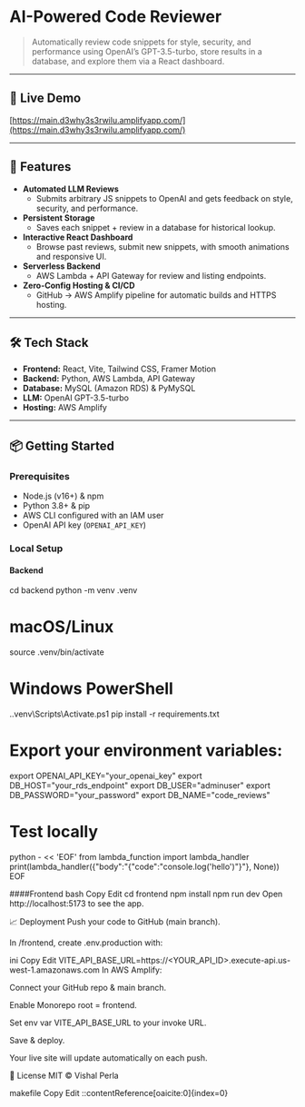 # AI-Powered Code Reviewer

> Automatically review code snippets for style, security, and performance using OpenAI’s GPT-3.5-turbo, store results in a database, and explore them via a React dashboard.

---

## 🔗 Live Demo

[https://main.d3why3s3rwilu.amplifyapp.com/](https://main.d3why3s3rwilu.amplifyapp.com/)

---

## 🚀 Features

- **Automated LLM Reviews**  
  - Submits arbitrary JS snippets to OpenAI and gets feedback on style, security, and performance.
- **Persistent Storage**  
  - Saves each snippet + review in a database for historical lookup.
- **Interactive React Dashboard**  
  - Browse past reviews, submit new snippets, with smooth animations and responsive UI.
- **Serverless Backend**  
  - AWS Lambda + API Gateway for review and listing endpoints.
- **Zero-Config Hosting & CI/CD**  
  - GitHub → AWS Amplify pipeline for automatic builds and HTTPS hosting.

---

## 🛠️ Tech Stack

- **Frontend:** React, Vite, Tailwind CSS, Framer Motion  
- **Backend:** Python, AWS Lambda, API Gateway  
- **Database:** MySQL (Amazon RDS) & PyMySQL  
- **LLM:** OpenAI GPT-3.5-turbo  
- **Hosting:** AWS Amplify

---

## 📦 Getting Started

### Prerequisites

- Node.js (v16+) & npm  
- Python 3.8+ & pip  
- AWS CLI configured with an IAM user  
- OpenAI API key (`OPENAI_API_KEY`)

### Local Setup

#### Backend

cd backend
python -m venv .venv
# macOS/Linux
source .venv/bin/activate
# Windows PowerShell
.\.venv\Scripts\Activate.ps1
pip install -r requirements.txt

# Export your environment variables:
export OPENAI_API_KEY="your_openai_key"
export DB_HOST="your_rds_endpoint"
export DB_USER="adminuser"
export DB_PASSWORD="your_password"
export DB_NAME="code_reviews"

# Test locally
python - << 'EOF'
from lambda_function import lambda_handler
print(lambda_handler({"body":"{\"code\":\"console.log('hello')\"}"}, None))
EOF

####Frontend
bash
Copy
Edit
cd frontend
npm install
npm run dev
Open http://localhost:5173 to see the app.

📈 Deployment
Push your code to GitHub (main branch).

In /frontend, create .env.production with:

ini
Copy
Edit
VITE_API_BASE_URL=https://<YOUR_API_ID>.execute-api.us-west-1.amazonaws.com
In AWS Amplify:

Connect your GitHub repo & main branch.

Enable Monorepo root = frontend.

Set env var VITE_API_BASE_URL to your invoke URL.

Save & deploy.

Your live site will update automatically on each push.

📄 License
MIT © Vishal Perla

makefile
Copy
Edit
::contentReference[oaicite:0]{index=0}
